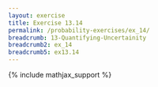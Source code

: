 ```yaml
---
layout: exercise
title: Exercise 13.14
permalink: /probability-exercises/ex_14/
breadcrumb: 13-Quantifying-Uncertainity
breadcrumb2: ex_14
breadcrumb5: ex13.14
---
```


{% include mathjax_support %}

